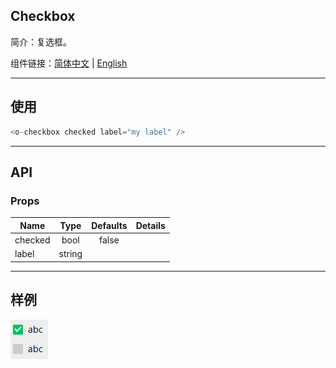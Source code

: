 ## Checkbox  

简介：复选框。

组件链接：[简体中文](https://tencent.github.io/omi/packages/omiu/examples/build/zh-cn.html#/checkbox?index=5&subIndex=2 "官网链接") | [English](https://tencent.github.io/omi/packages/omiu/examples/build/index.html#/checkbox?index=5&subIndex=2 "官网链接")

---

## 使用

```js
<o-checkbox checked label="my label" />
```

---

## API

### Props

|  **Name**  | **Type**        | **Defaults**  | **Details**  |
| ------------- |:-------------:|:-----:|:-------------:|
| checked  | bool|   false    |           |
| label  | string|       |           |

---

## 样例

![checkbox](https://raw.githubusercontent.com/ZainChen/omi-vscode/master/assets/omiu/checkbox.png "checkbox")

